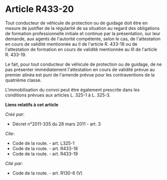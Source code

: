 # Article R433-20

Tout conducteur de véhicule de protection ou de guidage doit être en mesure de justifier de la régularité de sa situation au
regard des obligations de formation professionnelle initiale et continue par la présentation, sur leur demande, aux agents de
l'autorité compétente, selon le cas, de l'attestation en cours de validité mentionnée au II de l'article R. 433-18 ou de
l'attestation de formation en cours de validité mentionnée au III de l'article R. 433-19. 

Le fait, pour tout conducteur de véhicule de protection ou de guidage, de ne pas présenter immédiatement l'attestation en
cours de validité prévue au premier alinéa est puni de l'amende prévue pour les contraventions de la quatrième classe.

L'immobilisation du convoi peut être également prescrite dans les conditions prévues aux articles L. 325-1 à L. 325-3.

**Liens relatifs à cet article**

_Créé par_:

  - Décret n°2011-335 du 28 mars 2011 - art. 3

_Cite_:

  - Code de la route. - art. L325-1
  - Code de la route. - art. R433-18
  - Code de la route. - art. R433-19

_Cité par_:

  - Code de la route. - art. R130-6 (V)
